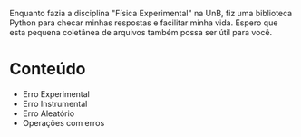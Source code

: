 Enquanto fazia a disciplina "Física Experimental" na UnB, fiz uma biblioteca Python para checar minhas respostas e facilitar minha vida. Espero que esta pequena coletânea de arquivos também possa ser útil para você.

# Conteúdo
- Erro Experimental
- Erro Instrumental
- Erro Aleatório
- Operações com erros

#
